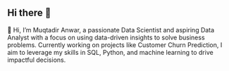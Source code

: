 ## Hi there 👋

👋 Hi, I’m Muqtadir Anwar, a passionate Data Scientist and aspiring Data Analyst with a focus on using data-driven insights to solve business problems. Currently working on projects like Customer Churn Prediction, I aim to leverage my skills in SQL, Python, and machine learning to drive impactful decisions.


<!--
**MuqtadirAnwar/MuqtadirAnwar** is a ✨ _special_ ✨ repository because its `README.md` (this file) appears on your GitHub profile.

Here are some ideas to get you started:
👋 Hi, I’m Muqtadir Anwar, a passionate Data Scientist and aspiring Data Analyst with a focus on using data-driven insights to solve business problems. Currently working on projects like Customer Churn Prediction, I aim to leverage my skills in SQL, Python, and machine learning to drive impactful decisions.

- 🔭 I’m currently working on ...
- 🌱 I’m currently learning ...
- 👯 I’m looking to collaborate on ...
- 🤔 I’m looking for help with ...
- 💬 Ask me about ...
- 📫 How to reach me: ...
- 😄 Pronouns: ...
- ⚡ Fun fact: ...
-->
